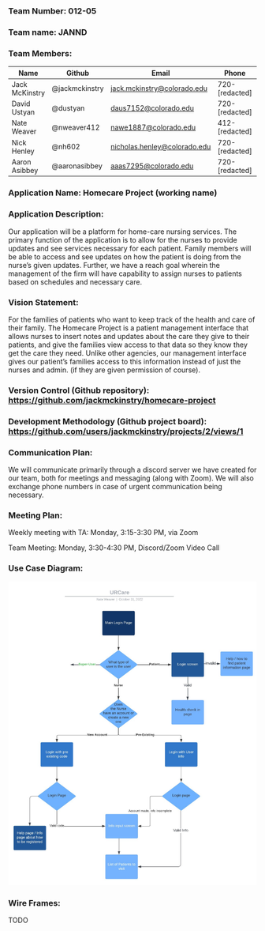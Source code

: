 ### Team Number: 012-05

### Team name: JANND

### Team Members:
| Name           | Github         | Email                        | Phone          |   |
|----------------|----------------|------------------------------|----------------|---|
| Jack McKinstry | @jackmckinstry | jack.mckinstry@colorado.edu  | 720-[redacted] |   |
| David Ustyan   | @dustyan       | daus7152@colorado.edu        | 720-[redacted] |   |
| Nate Weaver    | @nweaver412    | nawe1887@colorado.edu        | 412-[redacted] |   |
| Nick Henley    | @nh602         | nicholas.henley@colorado.edu | 720-[redacted] |   |
| Aaron Asibbey  | @aaronasibbey  | aaas7295@colorado.edu        | 720-[redacted] |   |

### Application Name: Homecare Project (working name)

### Application Description:
Our application will be a platform for home-care nursing services. The primary function of the application is to allow for the nurses to provide updates and see services necessary for each patient. Family members will be able to access and see updates on how the patient is doing from the nurse’s given updates. Further, we have a reach goal wherein the management of the firm will have capability to assign nurses to patients based on schedules and necessary care.

### Vision Statement: 
For the families of patients who want to keep track of the health and care of their family. The Homecare Project is a patient management interface that allows nurses to insert notes and updates about the care they give to their patients, and give the families view access to that data so they know they get the care they need. Unlike other agencies, our management interface gives our patient’s families access to this information instead of just the nurses and admin. (if they are given permission of course).

### Version Control (Github repository): https://github.com/jackmckinstry/homecare-project 

### Development Methodology (Github project board): https://github.com/users/jackmckinstry/projects/2/views/1


### Communication Plan: 
We will communicate primarily through a discord server we have created for our team, both for meetings and messaging (along with Zoom). We will also exchange phone numbers in case of urgent communication being necessary.

### Meeting Plan:
Weekly meeting with TA: Monday, 3:15-3:30 PM, via Zoom

Team Meeting: Monday, 3:30-4:30 PM, Discord/Zoom Video Call

### Use Case Diagram: 

![Use Case Diagram](usecase.jpg)

### Wire Frames: 

TODO
